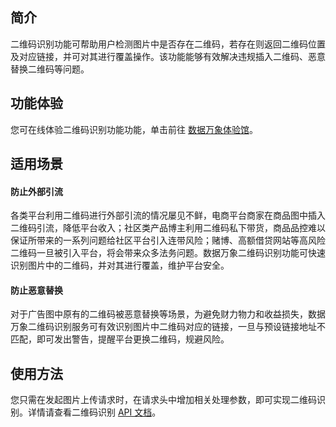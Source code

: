 ## 简介

二维码识别功能可帮助用户检测图片中是否存在二维码，若存在则返回二维码位置及对应链接，并可对其进行覆盖操作。该功能能够有效解决违规插入二维码、恶意替换二维码等问题。

## 功能体验
您可在线体验二维码识别功能功能，单击前往 [数据万象体验馆](https://cloud.tencent.com/act/pro/ciExhibition)。


## 适用场景

#### 防止外部引流

各类平台利用二维码进行外部引流的情况屡见不鲜，电商平台商家在商品图中插入二维码引流，降低平台收入；社区类产品博主利用二维码私下带货，商品品控难以保证所带来的一系列问题给社区平台引入连带风险；赌博、高额借贷网站等高风险二维码一旦被引入平台，将会带来众多法务问题。数据万象二维码识别功能可快速识别图片中的二维码，并对其进行覆盖，维护平台安全。

#### 防止恶意替换

对于广告图中原有的二维码被恶意替换等场景，为避免财力物力和收益损失，数据万象二维码识别服务可有效识别图片中二维码对应的链接，一旦与预设链接地址不匹配，即可发出警告，提醒平台更换二维码，规避风险。

## 使用方法

您只需在发起图片上传请求时，在请求头中增加相关处理参数，即可实现二维码识别。详情请查看二维码识别 [API 文档](https://cloud.tencent.com/document/product/460/37513)。

